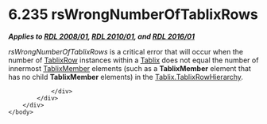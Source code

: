 <html dir="LTR" xmlns:mshelp="http://msdn.microsoft.com/mshelp" xmlns:ddue="http://ddue.schemas.microsoft.com/authoring/2003/5" xmlns:xlink="http://www.w3.org/1999/xlink" xmlns:tool="http://www.microsoft.com/tooltip">
    <head>
        <meta http-equiv="Content-Type" content="text/html; CHARSET=utf-8"></meta>
        <meta name="save" content="history"></meta>
        <title>6.235 rsWrongNumberOfTablixRows</title>
        <xml>
            <mshelp:toctitle title="6.235 rsWrongNumberOfTablixRows"></mshelp:toctitle>
            <mshelp:rltitle title="[MS-RDL]: rsWrongNumberOfTablixRows"></mshelp:rltitle>
            <mshelp:keyword index="A" term="49682f08-de37-4f13-adba-8965961de7c0"></mshelp:keyword>
            <mshelp:attr name="DCSext.ContentType" value="open specification"></mshelp:attr>
            <mshelp:attr name="AssetID" value="49682f08-de37-4f13-adba-8965961de7c0"></mshelp:attr>
            <mshelp:attr name="TopicType" value="kbRef"></mshelp:attr>
            <mshelp:attr name="DCSext.Title" value="[MS-RDL]: rsWrongNumberOfTablixRows" />
        </xml>
    </head>
    <body>
        <div id="header">
            <h1 class="heading">6.235 rsWrongNumberOfTablixRows</h1>
        </div>
        <div id="mainSection">
            <div id="mainBody">
                <div id="allHistory" class="saveHistory"></div>
                <div id="sectionSection0" class="section" name="collapseableSection">
                    

<p><b><i>Applies to </i></b><a href="1e855f94-4617-47e4-b89e-0856c6cb420f.htm"><b><i>RDL 2008/01</i></b></a><b><i>,
</i></b><a href="3428e690-a348-4ec7-8a6a-8efb42d2cdee.htm"><b><i>RDL 2010/01</i></b></a><b><i>,
and </i></b><a href="52ce3983-2bfc-4e72-9359-42aaf5fe4509.htm"><b><i>RDL 2016/01</i></b></a></p>

<p><i>rsWrongNumberOfTablixRows</i> is a critical error that
will occur when the number of <a href="2763daba-3372-43a9-9046-acd5c5775848.htm">TablixRow</a> instances within
a <a href="e42fb86e-799a-4202-8845-ac38831efccb.htm">Tablix</a> does not equal
the number of innermost <a href="1d8a9691-b173-4e24-9ea9-1f486bc824fd.htm">TablixMember</a>
elements (such as a <b>TablixMember</b> element that has no child <b>TablixMember</b>
elements) in the <a href="7ffd7556-e918-4e52-81ba-eb1364ebd7fb.htm">Tablix.TablixRowHierarchy</a>.</p>


                </div>
            </div>
        </div>
    </body>
</html>